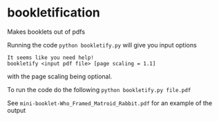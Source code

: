 # bookletification
Makes booklets out of pdfs

Running the code `python bookletify.py` will give you input options

```
It seems like you need help!
bookletify <input pdf file> [page scaling = 1.1]
```
with the page scaling being optional.

To run the code do the following
```python bookletify.py file.pdf```

See `mini-booklet-Who_Framed_Matroid_Rabbit.pdf` for an example of the output